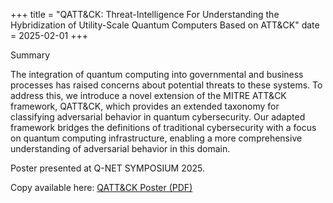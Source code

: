 +++
title = "QATT&CK: Threat-Intelligence For Understanding the Hybridization of Utility-Scale Quantum Computers Based on ATT&CK"
date = 2025-02-01
+++

Summary

The integration of quantum computing into governmental and business processes has raised concerns about potential threats to these systems. To address this, we introduce a novel extension of the MITRE ATT&CK framework, QATT&CK, which provides an extended taxonomy for classifying adversarial behavior in quantum cybersecurity. Our adapted framework bridges the definitions of traditional cybersecurity with a focus on quantum computing infrastructure, enabling a more comprehensive understanding of adversarial behavior in this domain.

Poster presented at Q-NET SYMPOSIUM 2025.

Copy available here: [QATT&CK Poster (PDF)](./QATTACK_Poster.pdf)
